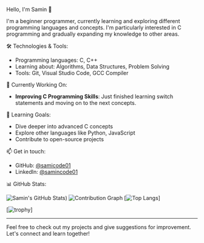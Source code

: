 Hello, I'm Samin 👋

I'm a beginner programmer, currently learning and exploring different programming languages and concepts. I'm particularly interested in C programming and gradually expanding my knowledge to other areas.

🛠️ Technologies & Tools:
- Programming languages: C, C++
- Learning about: Algorithms, Data Structures, Problem Solving
- Tools: Git, Visual Studio Code, GCC Compiler

🚀 Currently Working On:
- **Improving C Programming Skills**: Just finished learning switch statements and moving on to the next concepts.

🌱 Learning Goals:
- Dive deeper into advanced C concepts
- Explore other languages like Python, JavaScript
- Contribute to open-source projects

📫 Get in touch:
- GitHub: [@samicode01](https://github.com/samicode01)
- LinkedIn: [@samincode01](https://www.linkedin.com/in/samincode01/)

 📊 GitHub Stats:

![Samin's GitHub Stats](https://github-readme-stats.vercel.app/api?username=samincode01&show_icons=true&theme=radical))
![Contribution Graph](https://github-profile-summary-cards.vercel.app/api/cards/profile-details?username=samincode01&theme=github_dark)
[![Top Langs](https://github-readme-stats.vercel.app/api/top-langs/?username=samincode01&layout=donut-vertical&theme=radical)]


[![trophy](https://github-profile-trophy.vercel.app/?username=samincode01)]

---

Feel free to check out my projects and give suggestions for improvement. Let's connect and learn together!
